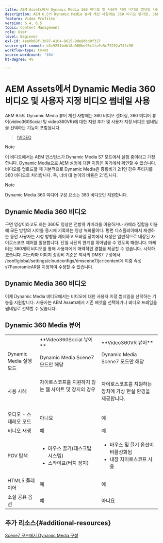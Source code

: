 ```yaml
---
title: AEM Assets에서 Dynamic Media 360 비디오 및 사용자 지정 비디오 썸네일 사용
description: AEM 6.5의 Dynamic Media 뷰어 개선 사항에는 360 비디오 렌더링, 360 미디어 뷰어(video360Social 및 video360VR)에 대한 지원 추가 및 사용자 지정 비디오 썸네일을 선택하는 기능이 포함됩니다.
feature: Video Profiles
version: 6.4, 6.5
topic: Content Management
role: User
level: Beginner
exl-id: 4ee0b68f-3897-4104-8615-9de8dbb8f327
source-git-commit: b3e9251bdb18a008be95c1fa9e5c79252a74fc98
workflow-type: tm+mt
source-wordcount: '394'
ht-degree: 4%

---
```


# AEM Assets에서 Dynamic Media 360 비디오 및 사용자 지정 비디오 썸네일 사용

AEM 6.5의 Dynamic Media 뷰어 개선 사항에는 360 비디오 렌더링, 360 미디어 뷰어(video360Social 및 video360VR)에 대한 지원 추가 및 사용자 지정 비디오 썸네일을 선택하는 기능이 포함됩니다.

>[!VIDEO](https://video.tv.adobe.com/v/26391?quality=12&learn=on)

>[!NOTE]
>
>이 비디오에서는 AEM 인스턴스가 Dynamic Media S7 모드에서 실행 중이라고 가정합니다.  [Dynamic Media으로 AEM 설정에 대한 지침은 여기에서 확인할 수 있습니다](https://helpx.adobe.com/kr/experience-manager/6-3/assets/using/config-dynamic-fp-14410.html). 비디오를 업로드할 때 기본적으로 Dynamic Media은 종횡비가 2:1인 경우 푸티지를 360 비디오로 처리합니다. 즉, 너비 대 높이의 비율은 2:1입니다.

>[!NOTE]
>
>Dynamic Media 360 미디어 구성 요소는 360 비디오만 지원합니다.

## Dynamic Media 360 비디오

구면 영상이라고도 하는 360도 영상은 전방위 카메라를 이용하거나 카메라 집합을 이용해 모든 방향의 시야를 동시에 기록하는 영상 녹화물이다. 평면 디스플레이에서 재생하는 동안 사용자는 시청 방향을 제어하고 모바일 장치에서 재생은 일반적으로 내장된 자이로스코프 제어를 활용합니다.  단일 사진의 한계를 뛰어넘을 수 있도록 해줍니다. 마케터는 360개의 비디오를 통해 사용자에게 매력적인 경험을 제공할 수 있습니다.  시작하겠습니다. 파노라마 이미지 종횡비 기준은 회사의 DMS7 구성에서 /conf/global/settings/cloudconfigs/dmscene7/jcr:content에 이중 속성 s7PanoramicAR을 지정하여 수정할 수 있습니다.

## Dynamic Media 360 비디오

이제 Dynamic Media 비디오에서는 비디오에 대한 사용자 지정 썸네일을 선택하는 기능을 지원합니다. 사용자는 AEM Assets에서 기존 에셋을 선택하거나 비디오 프레임을 썸네일로 선택할 수 있습니다.

## Dynamic 360 Media 뷰어

<table> 
 <tbody>
   <tr>
      <td> </td>
      <td>**Video360Social 뷰어**</td>
      <td>**Video360VR 뷰어**</td>
   </tr>
   <tr>
      <td>Dynamic Media 실행 모드</td>
      <td>Dynamic Media Scene7 모드만 해당</td>
      <td>Dynamic Media Scene7 모드만 해당<br>
         <br>
      </td>
   </tr>
   <tr>
      <td>사용 사례</td>
      <td>
         <p>자이로스코프를 지원하지 않는 웹 사이트 및 장치의 경우</p>
         <p> </p>
      </td>
      <td>
         <p>자이로스코프를 지원하는 장치에 가상 현실 환경을 제공합니다. </p>
      </td>
   </tr>
   <tr>
      <td>오디오 - 스테레오 모드</td>
      <td>아니요</td>
      <td>예</td>
   </tr>
   <tr>
      <td>비디오 재생</td>
      <td>예</td>
      <td>예</td>
   </tr>
   <tr>
      <td>POV 탐색</td>
      <td>
         <ul>
            <li>마우스 끌기(데스크탑 시스템)</li>
            <li>스와이프(터치 장치)</li>
         </ul>
      </td>
      <td>
         <ul>
            <li>마우스 및 끌기 옵션이 비활성화됨</li>
            <li>내장 자이로스코프 사용</li>
         </ul>
      </td>
   </tr>
   <tr>
      <td>HTML5 플레이어</td>
      <td>예</td>
      <td>예</td>
   </tr>
   <tr>
      <td>소셜 공유 옵션</td>
      <td>예</td>
      <td>아니요</td>
   </tr>
</tbody>
</table>

## 추가 리소스{#additional-resources}

[Scene7 모드에서 Dynamic Media 구성](https://helpx.adobe.com/experience-manager/6-5/assets/using/config-dms7.html)
